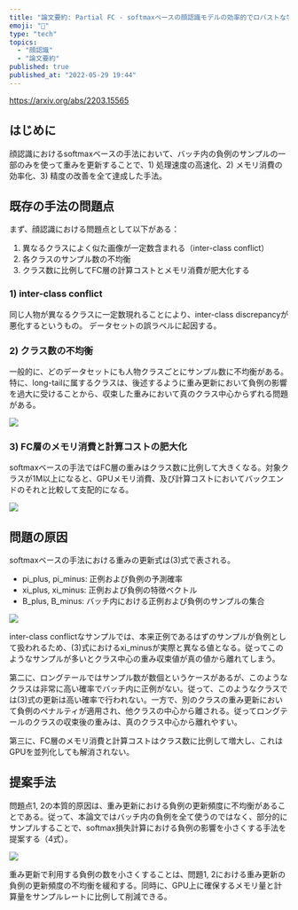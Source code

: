 ```yaml
---
title: "論文要約: Partial FC - softmaxベースの顔認識モデルの効率的でロバストな学習手法"
emoji: "🦔"
type: "tech"
topics:
  - "顔認識"
  - "論文要約"
published: true
published_at: "2022-05-29 19:44"
---
```


https://arxiv.org/abs/2203.15565

## はじめに

顔認識におけるsoftmaxベースの手法において、バッチ内の負例のサンプルの一部のみを使って重みを更新することで、1) 処理速度の高速化、2) メモリ消費の効率化、3) 精度の改善を全て達成した手法。

## 既存の手法の問題点

まず、顔認識における問題点として以下がある：
1) 異なるクラスによく似た画像が一定数含まれる（inter-class conflict）
2) 各クラスのサンプル数の不均衡
3) クラス数に比例してFC層の計算コストとメモリ消費が肥大化する

### 1) inter-class conflict

同じ人物が異なるクラスに一定数現れることにより、inter-class discrepancyが悪化するというもの。
データセットの誤ラベルに起因する。

### 2) クラス数の不均衡

一般的に、どのデータセットにも人物クラスごとにサンプル数に不均衡がある。特に、long-tailに属するクラスは、後述するように重み更新において負例の影響を過大に受けることから、収束した重みにおいて真のクラス中心からずれる問題がある。

![](https://storage.googleapis.com/zenn-user-upload/d42bcf8ccc40-20220529.png)

### 3) FC層のメモリ消費と計算コストの肥大化

softmaxベースの手法ではFC層の重みはクラス数に比例して大きくなる。対象クラスが1M以上になると、GPUメモリ消費、及び計算コストにおいてバックエンドのそれと比較して支配的になる。

![](https://storage.googleapis.com/zenn-user-upload/8b672c60d853-20220529.png)

## 問題の原因

softmaxベースの手法における重みの更新式は(3)式で表される。
- pi_plus, pi_minus: 正例および負例の予測確率
- xi_plus, xi_minus: 正例および負例の特徴ベクトル
- B_plus, B_minus: バッチ内における正例および負例のサンプルの集合

![](https://storage.googleapis.com/zenn-user-upload/7ede85916dc4-20220529.png)

inter-class conflictなサンプルでは、本来正例であるはずのサンプルが負例として扱われるため、(3)式におけるxi_minusが実際と異なる値となる。従ってこのようなサンプルが多いとクラス中心の重み収束値が真の値から離れてしまう。

第二に、ロングテールではサンプル数が数個というケースがあるが、このようなクラスは非常に高い確率でバッチ内に正例がない。従って、このようなクラスでは(3)式の更新は高い確率で行われない。一方で、別のクラスの重み更新において負例のペナルティが適用され、他クラスの中心から離される。従ってロングテールのクラスの収束後の重みは、真のクラス中心から離れやすい。

第三に、FC層のメモリ消費と計算コストはクラス数に比例して増大し、これはGPUを並列化しても解消されない。

## 提案手法

問題点1, 2の本質的原因は、重み更新における負例の更新頻度に不均衡があることである。従って、本論文ではバッチ内の負例を全て使うのではなく、部分的にサンプルすることで、softmax損失計算における負例の影響を小さくする手法を提案する（4式）。

![](https://storage.googleapis.com/zenn-user-upload/702fa714e8b2-20220529.png)

重み更新で利用する負例の数を小さくすることは、問題1, 2における重み更新の負例の更新頻度の不均衡を緩和する。同時に、GPU上に確保するメモリ量と計算量をサンプルレートに比例して削減できる。